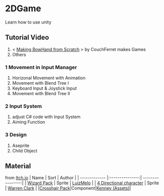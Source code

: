 # 2DGame
Learn how to use unity

## Tutorial Video

1. < [Making BowHand from Scratch](https://youtube.com/playlist?list=PLM83Z6G5iM3mnAd3MVJeZh7b7ilHd73V5
) >  by CouchFerret makes Games
2. Others

### 1 Movement in **Input Manager**
1. Horizonal Movement with Animation 
2. Movement with Blend Tree I
3. Keyboard Input & Joystick Input
4. Movement with Blend Tree II

### 2 **Input System**
1. adjust C# code with Input System
2. Aiming Function

### 3 Design
1. Aseprite
2. Child Object


## Material
from [Itch.io](https://itch.io/game-assets/free)
| Name          | Sort            | Author           | 
| ------------- |:---------------:| ----------------:|
| [Wizard Pack](https://luizmelo.itch.io/wizard-pack)     | Sprite | [LuizMelo](https://luizmelo.itch.io/) |
| [4 Directional character](https://lionheart963.itch.io/4-directional-character)     | Sprite      |   [Warren Clark](https://lionheart963.itch.io/) |
|[Crosshair Pack](https://kenney-assets.itch.io/crosshair-pack)|Component|[Kenney (Assets)](https://kenney-assets.itch.io/)|

